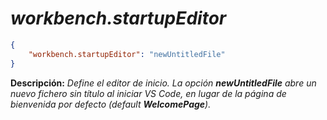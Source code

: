 <!-- Autor: Daniel Benjamin Perez Morales -->
<!-- GitHub: https://github.com/D4nitrix13 -->
<!-- GitLab: https://gitlab.com/D4nitrix13 -->
<!-- Correo electrónico: danielperezdev@proton.me -->

# ***workbench.startupEditor***

```json
{
    "workbench.startupEditor": "newUntitledFile"
}
```

**Descripción:** *Define el editor de inicio. La opción **newUntitledFile** abre un nuevo fichero sin título al iniciar VS Code, en lugar de la página de bienvenida por defecto (default **WelcomePage**).*
